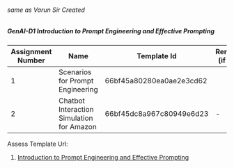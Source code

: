 ###### same as Varun Sir Created



##### GenAI-D1 Introduction to Prompt Engineering and Effective Prompting

| Assignment Number | Name                                      | Template Id          | Remarks (if any) | Instructions (if any) |
|-------------------|-------------------------------------------|-----------------------|------------------|------------------------|
| 1                 | Scenarios for Prompt Engineering       | 66bf45a80280ea0ae2e3cd62 |             | -                      |
| 2                 | Chatbot Interaction Simulation for Amazon | 66bf45dc8a967c80949e6d23 | -                | -                      |


Assess Template Url:
1. [Introduction to Prompt Engineering and Effective Prompting](https://assess-admin.masaischool.com/unified-assessment-template/view/66bf468490c48f9f000c789b)
